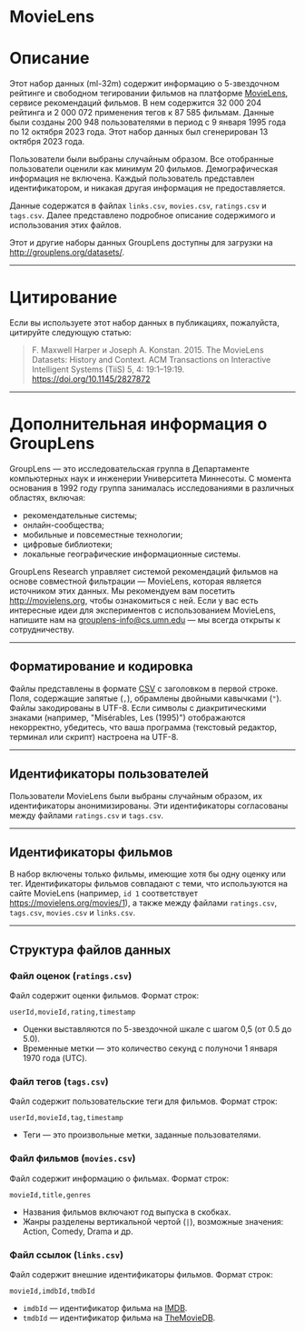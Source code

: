 # MovieLens

# Описание

Этот набор данных (ml-32m) содержит информацию о 5-звездочном рейтинге и свободном тегировании фильмов на платформе [MovieLens](http://movielens.org), сервисе рекомендаций фильмов. В нем содержится 32 000 204 рейтинга и 2 000 072 применения тегов к 87 585 фильмам. Данные были созданы 200 948 пользователями в период с 9 января 1995 года по 12 октября 2023 года. Этот набор данных был сгенерирован 13 октября 2023 года.

Пользователи были выбраны случайным образом. Все отобранные пользователи оценили как минимум 20 фильмов. Демографическая информация не включена. Каждый пользователь представлен идентификатором, и никакая другая информация не предоставляется.

Данные содержатся в файлах `links.csv`, `movies.csv`, `ratings.csv` и `tags.csv`. Далее представлено подробное описание содержимого и использования этих файлов.

Этот и другие наборы данных GroupLens доступны для загрузки на <http://grouplens.org/datasets/>.

---

# Цитирование

Если вы используете этот набор данных в публикациях, пожалуйста, цитируйте следующую статью:

> F. Maxwell Harper и Joseph A. Konstan. 2015. The MovieLens Datasets: History and Context. ACM Transactions on Interactive Intelligent Systems (TiiS) 5, 4: 19:1–19:19. <https://doi.org/10.1145/2827872>

---

# Дополнительная информация о GroupLens

GroupLens — это исследовательская группа в Департаменте компьютерных наук и инженерии Университета Миннесоты. С момента основания в 1992 году группа занималась исследованиями в различных областях, включая:

- рекомендательные системы;
- онлайн-сообщества;
- мобильные и повсеместные технологии;
- цифровые библиотеки;
- локальные географические информационные системы.

GroupLens Research управляет системой рекомендаций фильмов на основе совместной фильтрации — MovieLens, которая является источником этих данных. Мы рекомендуем вам посетить <http://movielens.org>, чтобы ознакомиться с ней. Если у вас есть интересные идеи для экспериментов с использованием MovieLens, напишите нам на <grouplens-info@cs.umn.edu> — мы всегда открыты к сотрудничеству.

---

## Форматирование и кодировка

Файлы представлены в формате [CSV](http://en.wikipedia.org/wiki/Comma-separated_values) с заголовком в первой строке. Поля, содержащие запятые (`,`), обрамлены двойными кавычками (`"`). Файлы закодированы в UTF-8. Если символы с диакритическими знаками (например, "Misérables, Les (1995)") отображаются некорректно, убедитесь, что ваша программа (текстовый редактор, терминал или скрипт) настроена на UTF-8.

---

## Идентификаторы пользователей

Пользователи MovieLens были выбраны случайным образом, их идентификаторы анонимизированы. Эти идентификаторы согласованы между файлами `ratings.csv` и `tags.csv`.

---

## Идентификаторы фильмов

В набор включены только фильмы, имеющие хотя бы одну оценку или тег. Идентификаторы фильмов совпадают с теми, что используются на сайте MovieLens (например, `id 1` соответствует <https://movielens.org/movies/1>), а также между файлами `ratings.csv`, `tags.csv`, `movies.csv` и `links.csv`.

---

## Структура файлов данных

### Файл оценок (`ratings.csv`)

Файл содержит оценки фильмов. Формат строк:

```csv
userId,movieId,rating,timestamp
```

- Оценки выставляются по 5-звездочной шкале с шагом 0,5 (от 0.5 до 5.0).
- Временные метки — это количество секунд с полуночи 1 января 1970 года (UTC).

### Файл тегов (`tags.csv`)

Файл содержит пользовательские теги для фильмов. Формат строк:

```csv
userId,movieId,tag,timestamp
```

- Теги — это произвольные метки, заданные пользователями.

### Файл фильмов (`movies.csv`)

Файл содержит информацию о фильмах. Формат строк:

```csv
movieId,title,genres
```

- Названия фильмов включают год выпуска в скобках.
- Жанры разделены вертикальной чертой (`|`), возможные значения: Action, Comedy, Drama и др.

### Файл ссылок (`links.csv`)

Файл содержит внешние идентификаторы фильмов. Формат строк:

```csv
movieId,imdbId,tmdbId
```

- `imdbId` — идентификатор фильма на [IMDB](http://www.imdb.com).
- `tmdbId` — идентификатор фильма на [TheMovieDB](https://www.themoviedb.org).
